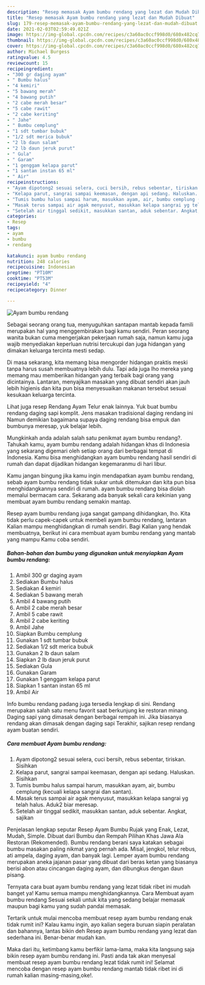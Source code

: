 ```yaml
---
description: "Resep memasak Ayam bumbu rendang yang lezat dan Mudah Dibuat"
title: "Resep memasak Ayam bumbu rendang yang lezat dan Mudah Dibuat"
slug: 179-resep-memasak-ayam-bumbu-rendang-yang-lezat-dan-mudah-dibuat
date: 2021-02-03T02:59:49.021Z
image: https://img-global.cpcdn.com/recipes/c3a60ac0ccf998d0/680x482cq70/ayam-bumbu-rendang-foto-resep-utama.jpg
thumbnail: https://img-global.cpcdn.com/recipes/c3a60ac0ccf998d0/680x482cq70/ayam-bumbu-rendang-foto-resep-utama.jpg
cover: https://img-global.cpcdn.com/recipes/c3a60ac0ccf998d0/680x482cq70/ayam-bumbu-rendang-foto-resep-utama.jpg
author: Michael Burgess
ratingvalue: 4.5
reviewcount: 15
recipeingredient:
- "300 gr daging ayam"
- " Bumbu halus"
- "4 kemiri"
- "5 bawang merah"
- "4 bawang putih"
- "2 cabe merah besar"
- "5 cabe rawit"
- "2 cabe keriting"
- " Jahe"
- " Bumbu cemplung"
- "1 sdt tumbar bubuk"
- "1/2 sdt merica bubuk"
- "2 lb daun salam"
- "2 lb daun jeruk purut"
- " Gula"
- " Garam"
- "1 genggam kelapa parut"
- "1 santan instan 65 ml"
- " Air"
recipeinstructions:
- "Ayam dipotong2 sesuai selera, cuci bersih, rebus sebentar, tiriskan. Sisihkan"
- "Kelapa parut, sangrai sampai keemasan, dengan api sedang. Haluskan. Sisihkan"
- "Tumis bumbu halus sampai harum, masukkan ayam, air, bumbu cemplung (kecuali kelapa sangrai dan santan)."
- "Masak terus sampai air agak menyusut, masukkan kelapa sangrai yg telah halus. Aduk2 biar meresap."
- "Setelah air tinggal sedikit, masukkan santan, aduk sebentar. Angkat, sajikan"
categories:
- Resep
tags:
- ayam
- bumbu
- rendang

katakunci: ayam bumbu rendang 
nutrition: 248 calories
recipecuisine: Indonesian
preptime: "PT10M"
cooktime: "PT53M"
recipeyield: "4"
recipecategory: Dinner

---
```



![Ayam bumbu rendang](https://img-global.cpcdn.com/recipes/c3a60ac0ccf998d0/680x482cq70/ayam-bumbu-rendang-foto-resep-utama.jpg)

Sebagai seorang orang tua, menyuguhkan santapan mantab kepada famili merupakan hal yang menggembirakan bagi kamu sendiri. Peran seorang  wanita bukan cuma mengerjakan pekerjaan rumah saja, namun kamu juga wajib menyediakan keperluan nutrisi tercukupi dan juga hidangan yang dimakan keluarga tercinta mesti sedap.

Di masa  sekarang, kita memang bisa mengorder hidangan praktis meski tanpa harus susah membuatnya lebih dulu. Tapi ada juga lho mereka yang memang mau memberikan hidangan yang terbaik bagi orang yang dicintainya. Lantaran, menyajikan masakan yang dibuat sendiri akan jauh lebih higienis dan kita pun bisa menyesuaikan makanan tersebut sesuai kesukaan keluarga tercinta. 

Lihat juga resep Rendang Ayam Telur enak lainnya. Yuk buat bumbu rendang daging sapi komplit. Jens masakan tradisional daging rendang ini Namun demikian bagaimana supaya daging rendang bisa empuk dan bumbunya meresap, yuk belajar lebih.

Mungkinkah anda adalah salah satu penikmat ayam bumbu rendang?. Tahukah kamu, ayam bumbu rendang adalah hidangan khas di Indonesia yang sekarang digemari oleh setiap orang dari berbagai tempat di Indonesia. Kamu bisa menghidangkan ayam bumbu rendang hasil sendiri di rumah dan dapat dijadikan hidangan kegemaranmu di hari libur.

Kamu jangan bingung jika kamu ingin mendapatkan ayam bumbu rendang, sebab ayam bumbu rendang tidak sukar untuk ditemukan dan kita pun bisa menghidangkannya sendiri di rumah. ayam bumbu rendang bisa diolah memalui bermacam cara. Sekarang ada banyak sekali cara kekinian yang membuat ayam bumbu rendang semakin mantap.

Resep ayam bumbu rendang juga sangat gampang dihidangkan, lho. Kita tidak perlu capek-capek untuk membeli ayam bumbu rendang, lantaran Kalian mampu menghidangkan di rumah sendiri. Bagi Kalian yang hendak membuatnya, berikut ini cara membuat ayam bumbu rendang yang mantab yang mampu Kamu coba sendiri.

<!--inarticleads1-->

##### Bahan-bahan dan bumbu yang digunakan untuk menyiapkan Ayam bumbu rendang:

1. Ambil 300 gr daging ayam
1. Sediakan  Bumbu halus
1. Sediakan 4 kemiri
1. Sediakan 5 bawang merah
1. Ambil 4 bawang putih
1. Ambil 2 cabe merah besar
1. Ambil 5 cabe rawit
1. Ambil 2 cabe keriting
1. Ambil  Jahe
1. Siapkan  Bumbu cemplung
1. Gunakan 1 sdt tumbar bubuk
1. Sediakan 1/2 sdt merica bubuk
1. Gunakan 2 lb daun salam
1. Siapkan 2 lb daun jeruk purut
1. Sediakan  Gula
1. Gunakan  Garam
1. Gunakan 1 genggam kelapa parut
1. Siapkan 1 santan instan 65 ml
1. Ambil  Air


Info bumbu rendang padang juga tersedia lengkap di sini. Rendang merupakan salah satu menu favorit saat berkunjung ke restoran minang. Daging sapi yang dimasak dengan berbagai rempah ini. Jika biasanya rendang akan dimasak dengan daging sapi Terakhir, sajikan resep rendang ayam buatan sendiri. 

<!--inarticleads2-->

##### Cara membuat Ayam bumbu rendang:

1. Ayam dipotong2 sesuai selera, cuci bersih, rebus sebentar, tiriskan. Sisihkan
1. Kelapa parut, sangrai sampai keemasan, dengan api sedang. Haluskan. Sisihkan
1. Tumis bumbu halus sampai harum, masukkan ayam, air, bumbu cemplung (kecuali kelapa sangrai dan santan).
1. Masak terus sampai air agak menyusut, masukkan kelapa sangrai yg telah halus. Aduk2 biar meresap.
1. Setelah air tinggal sedikit, masukkan santan, aduk sebentar. Angkat, sajikan


Penjelasan lengkap seputar Resep Ayam Bumbu Rujak yang Enak, Lezat, Mudah, Simple. Dibuat dari Bumbu dan Rempah Pilihan Khas Jawa Ala Restoran (Rekomended). Bumbu rendang berani saya katakan sebagai bumbu masakan paling nikmat yang pernah ada. Misal, jengkol, telur rebus, ati ampela, daging ayam, dan banyak lagi. Lemper ayam bumbu rendang merupakan aneka jajanan pasar yang dibuat dari beras ketan yang biasanya berisi abon atau cincangan daging ayam, dan dibungkus dengan daun pisang. 

Ternyata cara buat ayam bumbu rendang yang lezat tidak ribet ini mudah banget ya! Kamu semua mampu menghidangkannya. Cara Membuat ayam bumbu rendang Sesuai sekali untuk kita yang sedang belajar memasak maupun bagi kamu yang sudah pandai memasak.

Tertarik untuk mulai mencoba membuat resep ayam bumbu rendang enak tidak rumit ini? Kalau kamu ingin, ayo kalian segera buruan siapin peralatan dan bahannya, lantas bikin deh Resep ayam bumbu rendang yang lezat dan sederhana ini. Benar-benar mudah kan. 

Maka dari itu, ketimbang kamu berfikir lama-lama, maka kita langsung saja bikin resep ayam bumbu rendang ini. Pasti anda tak akan menyesal membuat resep ayam bumbu rendang lezat tidak rumit ini! Selamat mencoba dengan resep ayam bumbu rendang mantab tidak ribet ini di rumah kalian masing-masing,oke!.

